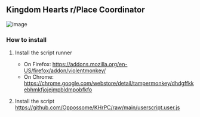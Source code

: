 ## Kingdom Hearts r/Place Coordinator

![image](https://user-images.githubusercontent.com/15877760/161455051-d0d16dd2-804e-4110-94e6-a90c0b1ecde3.png)


### How to install
 1) Install the script runner
     - On Firefox: https://addons.mozilla.org/en-US/firefox/addon/violentmonkey/
     - On Chrome: https://chrome.google.com/webstore/detail/tampermonkey/dhdgffkkebhmkfjojejmpbldmpobfkfo

 2) Install the script https://github.com/Oppossome/KHrPC/raw/main/userscript.user.js
